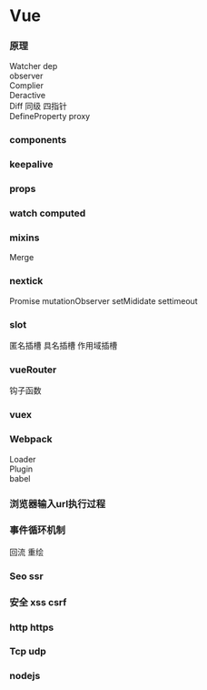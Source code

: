 # Vue
### 原理
Watcher dep  
observer  
Complier  
Deractive  
Diff 同级 四指针  
DefineProperty proxy  


### components

### keepalive

### props

### watch computed

### mixins 
Merge   

### nextick
Promise mutationObserver setMididate settimeout  

### slot
匿名插槽 具名插槽 作用域插槽  

### vueRouter
钩子函数  

### vuex


### Webpack 
Loader  
Plugin  
babel  

### 浏览器输入url执行过程  

### 事件循环机制   
回流 重绘  

### Seo ssr

### 安全 xss csrf


### http https

### Tcp udp

### nodejs  


